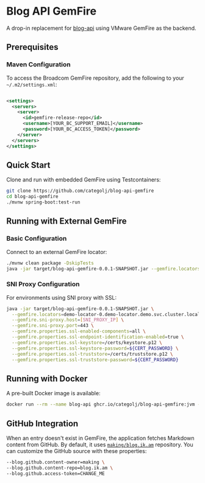 # Blog API GemFire

A drop-in replacement for [blog-api](https://github.com/categolj/blog-api) using VMware GemFire as
the backend.

## Prerequisites

### Maven Configuration

To access the Broadcom GemFire repository, add the following to your `~/.m2/settings.xml`:

```xml

<settings>
  <servers>
    <server>
      <id>gemfire-release-repo</id>
      <username>[YOUR_BC_SUPPORT_EMAIL]</username>
      <password>[YOUR_BC_ACCESS_TOKEN]</password>
    </server>
  </servers>
</settings>
```

## Quick Start

Clone and run with embedded GemFire using Testcontainers:

```bash
git clone https://github.com/categolj/blog-api-gemfire
cd blog-api-gemfire
./mvnw spring-boot:test-run
```

## Running with External GemFire

### Basic Configuration

Connect to an external GemFire locator:

```bash
./mvnw clean package -DskipTests
java -jar target/blog-api-gemfire-0.0.1-SNAPSHOT.jar --gemfire.locators=localhost:10334
```

### SNI Proxy Configuration

For environments using SNI proxy with SSL:

```bash
java -jar target/blog-api-gemfire-0.0.1-SNAPSHOT.jar \
  --gemfire.locators=demo-locator-0.demo-locator.demo.svc.cluster.local:10334,demo-locator-1.demo-locator.demo.svc.cluster.local:10334 \
  --gemfire.sni-proxy.host=[SNI_PROXY_IP] \
  --gemfire.sni-proxy.port=443 \
  --gemfire.properties.ssl-enabled-components=all \
  --gemfire.properties.ssl-endpoint-identification-enabled=true \
  --gemfire.properties.ssl-keystore=/certs/keystore.p12 \
  --gemfire.properties.ssl-keystore-password=${CERT_PASSWORD} \
  --gemfire.properties.ssl-truststore=/certs/truststore.p12 \
  --gemfire.properties.ssl-truststore-password=${CERT_PASSWORD}
```

## Running with Docker

A pre-built Docker image is available:

```bash
docker run --rm --name blog-api ghcr.io/categolj/blog-api-gemfire:jvm --gemfire.locators=LOCATOR_IP:10334
```

## GitHub Integration

When an entry doesn't exist in GemFire, the application fetches Markdown content from GitHub. By default, it uses [`making/blog.ik.am`](https://github.com/making/blog.ik.am) repository. You can customize the GitHub source with these properties:

```bash
--blog.github.content-owner=making \
--blog.github.content-repo=blog.ik.am \
--blog.github.access-token=CHANGE_ME
```
